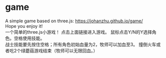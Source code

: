 # game
A simple game based on three.js:
https://johanzhu.github.io/game/  </br>
Hope you enjoy it!</br>
 一个简单的three.js小游戏！
 点击上面链接进入游戏。
 鼠标点击Y/N的Y选择角色。空格使用技能。</br>
 战士技能要先按住空格；所有角色初始血量为2，牧师可以加血至3。
 撞倒火车或者吃2个绿蘑菇游戏结束（牧师可以无限回血。）

